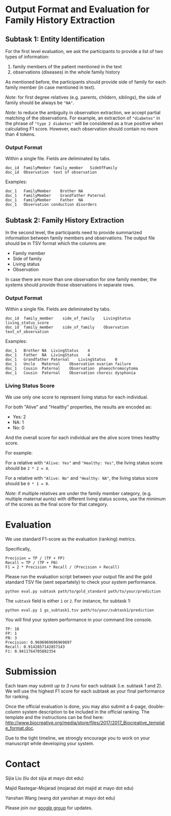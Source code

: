 # Output Format and Evaluation for Family History Extraction

## Subtask 1: Entity Identification

For the first level evaluation, we ask the participants to provide a list of
two types of information:
1) family members of the patient mentioned in the text
2) observations (diseases) in the whole family history

As mentioned before, the participants should
 provide side of family for each family member (in case mentioned in text).

*Note*: for first degree relatives (e.g. parents, childern, siblings),
the side of family should be always be `"NA"`.

*Note*: to reduce the ambiguity in  observation extraction,
 we accept partial matching of the observations. For example, an extraction
 of `"diabetes"` in the phrase of `"type 2 diabetes"` will be considered as a
 true positive when calculating F1 score. However, each observation should
 contain no more than 4 tokens.

### Output Format

Within a single file. Fields are deliminated by tabs.
```
doc_id  FamilyMember family_member   SideOfFamily
doc_id  Observation  text of observation
```

Examples:
```
doc_1	FamilyMember	Brother	NA
doc_1	FamilyMember	Grandfather	Paternal
doc_1	FamilyMember	Father	NA
doc_1	Observation	conduction disorders
```


## Subtask 2: Family History Extraction

In the second level, the participants need to provide
 summarized information between family members and observations.
The output file should be in TSV format which the columns are:

   * Family member
   * Side of family
   * Living status
   * Observation

In case there are more than one observation for one family member,
 the systems should provide those observations in separate rows.

### Output Format

Within a single file. Fields are deliminated by tabs.
```
doc_id  family_member    side_of_family    LivingStatus    living_status_score
doc_id  family_member    side_of_family    Observation    text_of_observation
```

Examples:
```
doc_1	Brother	NA	LivingStatus	4
doc_1	Father	NA	LivingStatus	4
doc_1	Grandfather	Paternal	LivingStatus	0
doc_1	Uncle	Maternal	Observation	ovarian failure
doc_1	Cousin	Paternal	Observation	 phaeochromocytoma
doc_1	Cousin	Paternal	Observation	choreic dysphonia
```


### Living Status Score

We use only one score to represent living status for each individual.

For both "Alive" and "Healthy" properties,  the results
are encoded as:
* Yes: 2
* NA: 1
* No: 0

And the overall score for each individual are the alive score times healthy score.

For example:

For a relative with `"Alive: Yes"` and `"Healthy: Yes"`,
the living status score should be ``2 * 2 = 4``.

For a relative with `"Alive: No"` and `"Healthy: NA"`,
the living status score should be `0 * 1 = 0`.

*Note*: if multiple relatives are under the family member category,
(e.g. multiple maternal aunts)
with different living status scores, use the minimum of the
scores as the final score for that category.

# Evaluation

We use standard F1-score as the evaluation (ranking) metrics.

Specifically,

```
Precision = TP / (TP + FP)
Recall = TP / (TP + FN)
F1 = 2 * Precision * Recall / (Precision + Recall)
```

Please run the evaluation script between your output file and the
gold standard TSV file (sent separtately) to check your system performance.

```
python eval.py subtask path/to/gold_standard path/to/your/prediction
```


The `subtask` field is either `1` or `2`. For instance, for subtask 1:

```
python eval.py 1 gs_subtask1.tsv path/to/your/subtask1/prediction
```

You will find your system performance in your command line console.

```
TP: 18
FP: 1
FN: 3
Precision: 0.9696969696969697
Recall: 0.9142857142857143
F1: 0.9411764705882354
```

# Submission

Each team may submit *up to 3 runs* for each subtask (i.e. subtask 1 and 2).
 We will use the highest F1 score for each subtask as your final
 performance for ranking.

Once the official evaluation is done, you may also submit a 4-page, double-column system description
 to be included in the official ranking.
 The template and the instructions can be find here: http://www.biocreative.org/media/store/files/2017/2017_Biocreative_template_format.doc.

Due to the tight timeline, we strongly encourage you to work on your manuscript
 while developing your system.


# Contact
Sijia Liu (liu dot sijia at mayo dot edu)

Majid Rastegar-Mojarad (mojarad dot majid at mayo dot edu)

Yanshan Wang (wang dot yanshan at mayo dot edu)

Please join our [google group](https://groups.google.com/forum/#!forum/ohnlp2018) for updates.